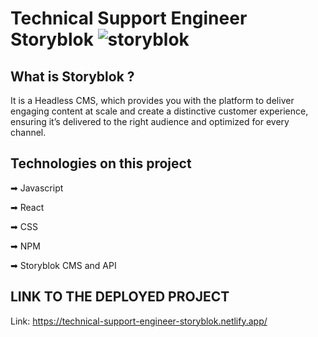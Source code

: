 
# Technical Support Engineer Storyblok ![storyblok](https://github.com/user-attachments/assets/8e8c882b-d77e-4eff-b1d7-1757f36c019a)

## What is Storyblok ?
It is a Headless CMS, which provides you with the platform to deliver engaging content at scale and create a distinctive customer experience, ensuring it’s delivered to the right audience and optimized for every channel.

## Technologies on this project

➡ Javascript

➡ React

➡ CSS

➡ NPM

➡ Storyblok CMS and API


## LINK TO THE DEPLOYED PROJECT

Link: https://technical-support-engineer-storyblok.netlify.app/

